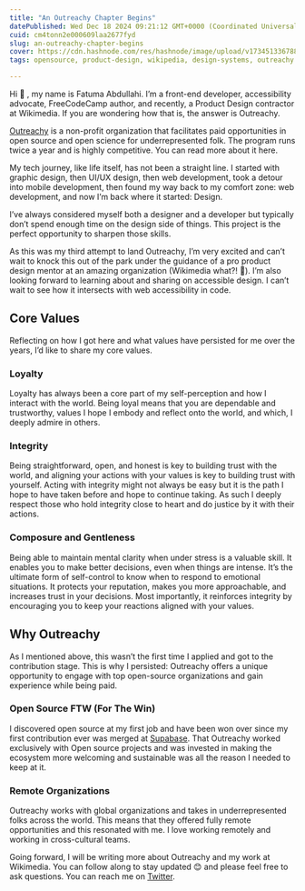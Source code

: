 ```yaml
---
title: "An Outreachy Chapter Begins"
datePublished: Wed Dec 18 2024 09:21:12 GMT+0000 (Coordinated Universal Time)
cuid: cm4tonn2e000609laa2677fyd
slug: an-outreachy-chapter-begins
cover: https://cdn.hashnode.com/res/hashnode/image/upload/v1734513367889/8da2eb96-6b5a-4086-a76a-91233a836fee.png
tags: opensource, product-design, wikipedia, design-systems, outreachy

---
```


Hi 👋 , my name is Fatuma Abdullahi. I’m a front-end developer, accessibility advocate, FreeCodeCamp author, and recently, a Product Design contractor at Wikimedia. If you are wondering how that is, the answer is Outreachy.

[Outreachy](https://www.outreachy.org/) is a non-profit organization that facilitates paid opportunities in open source and open science for underrepresented folk. The program runs twice a year and is highly competitive. You can read more about it here.

My tech journey, like life itself, has not been a straight line. I started with graphic design, then UI/UX design, then web development, took a detour into mobile development, then found my way back to my comfort zone: web development, and now I’m back where it started: Design.

I’ve always considered myself both a designer and a developer but typically don’t spend enough time on the design side of things. This project is the perfect opportunity to sharpen those skills.

As this was my third attempt to land Outreachy, I’m very excited and can’t wait to knock this out of the park under the guidance of a pro product design mentor at an amazing organization (Wikimedia what?! 🤯). I’m also looking forward to learning about and sharing on accessible design. I can’t wait to see how it intersects with web accessibility in code.

## Core Values

Reflecting on how I got here and what values have persisted for me over the years, I’d like to share my core values.

### Loyalty

Loyalty has always been a core part of my self-perception and how I interact with the world. Being loyal means that you are dependable and trustworthy, values I hope I embody and reflect onto the world, and which, I deeply admire in others.

### Integrity

Being straightforward, open, and honest is key to building trust with the world, and aligning your actions with your values is key to building trust with yourself. Acting with integrity might not always be easy but it is the path I hope to have taken before and hope to continue taking. As such I deeply respect those who hold integrity close to heart and do justice by it with their actions.

### Composure and Gentleness

Being able to maintain mental clarity when under stress is a valuable skill. It enables you to make better decisions, even when things are intense. It’s the ultimate form of self-control to know when to respond to emotional situations. It protects your reputation, makes you more approachable, and increases trust in your decisions. Most importantly, it reinforces integrity by encouraging you to keep your reactions aligned with your values.

## Why Outreachy

As I mentioned above, this wasn’t the first time I applied and got to the contribution stage. This is why I persisted: Outreachy offers a unique opportunity to engage with top open-source organizations and gain experience while being paid.

### Open Source FTW (For The Win)

I discovered open source at my first job and have been won over since my first contribution ever was merged at [Supabase](https://github.com/supabase/supabase). That Outreachy worked exclusively with Open source projects and was invested in making the ecosystem more welcoming and sustainable was all the reason I needed to keep at it.

### Remote Organizations

Outreachy works with global organizations and takes in underrepresented folks across the world. This means that they offered fully remote opportunities and this resonated with me. I love working remotely and working in cross-cultural teams.

Going forward, I will be writing more about Outreachy and my work at Wikimedia. You can follow along to stay updated 😊 and please feel free to ask questions. You can reach me on [Twitter](https://twitter.com/XquisiteDreamer).